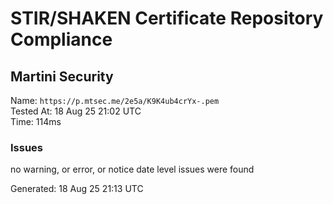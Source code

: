 # STIR/SHAKEN Certificate Repository Compliance

## Martini Security

Name: `https://p.mtsec.me/2e5a/K9K4ub4crYx-.pem`\
Tested At: 18 Aug 25 21:02 UTC\
Time: 114ms

### Issues

no warning, or error, or notice date level issues were found

Generated: 18 Aug 25 21:13 UTC